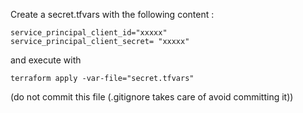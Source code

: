 Create a secret.tfvars with the following content :

    service_principal_client_id="xxxxx"
    service_principal_client_secret= "xxxxx"

and execute with

    terraform apply -var-file="secret.tfvars"

(do not commit this file (.gitignore takes care of avoid committing it))
